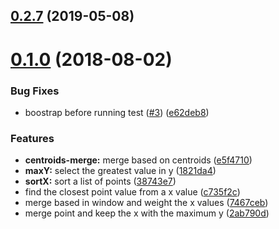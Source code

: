 ## [0.2.7](https://github.com/mljs/array-xy/compare/v0.1.0...v0.2.7) (2019-05-08)



# [0.1.0](https://github.com/mljs/array-xy/compare/7467ceb...v0.1.0) (2018-08-02)


### Bug Fixes

* boostrap before running test ([#3](https://github.com/mljs/array-xy/issues/3)) ([e62deb8](https://github.com/mljs/array-xy/commit/e62deb8))


### Features

* **centroids-merge:** merge based on centroids ([e5f4710](https://github.com/mljs/array-xy/commit/e5f4710))
* **maxY:** select the greatest value in y ([1821da4](https://github.com/mljs/array-xy/commit/1821da4))
* **sortX:** sort a list of points ([38743e7](https://github.com/mljs/array-xy/commit/38743e7))
* find the closest point value from a x value ([c735f2c](https://github.com/mljs/array-xy/commit/c735f2c))
* merge based in window and weight the x values ([7467ceb](https://github.com/mljs/array-xy/commit/7467ceb))
* merge point and keep the x with the maximum y ([2ab790d](https://github.com/mljs/array-xy/commit/2ab790d))



